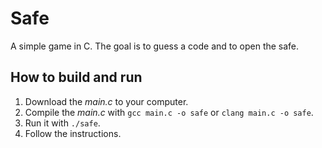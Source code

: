 # Safe

A simple game in C. The goal is to guess a code and to open the safe.

## How to build and run

1. Download the _main.c_ to your computer.
2. Compile the _main.c_ with `gcc main.c -o safe` or `clang main.c -o safe`.
3. Run it with `./safe`.
4. Follow the instructions.
